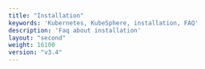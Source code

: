 ```yaml
---
title: "Installation"
keywords: 'Kubernetes, KubeSphere, installation, FAQ'
description: 'Faq about installation'
layout: "second"
weight: 16100
version: "v3.4"
---
```

